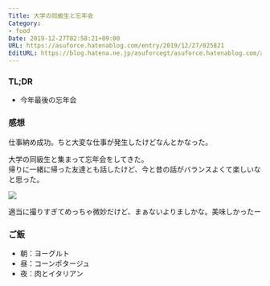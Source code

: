 ```yaml
---
Title: 大学の同級生と忘年会
Category:
- food
Date: 2019-12-27T02:58:21+09:00
URL: https://asuforce.hatenablog.com/entry/2019/12/27/025821
EditURL: https://blog.hatena.ne.jp/asuforcegt/asuforce.hatenablog.com/atom/entry/26006613489448771
---
```


### TL;DR

- 今年最後の忘年会

###  感想

仕事納め成功。ちと大変な仕事が発生したけどなんとかなった。

大学の同級生と集まって忘年会をしてきた。  
帰りに一緒に帰った友達とも話したけど、今と昔の話がバランスよくて楽しいなと思った。

<span itemtype="http://schema.org/Photograph" itemscope="itemscope"><img class="magnifiable" src="https://cdn-ak.f.st-hatena.com/images/fotolife/a/asuforcegt/20200807/20200807141552.jpg" itemprop="image"></span>

適当に撮りすぎてめっちゃ微妙だけど、まぁないよりましかな。美味しかったー


### ご飯

- 朝：ヨーグルト
- 昼：コーンポタージュ
- 夜：肉とイタリアン

